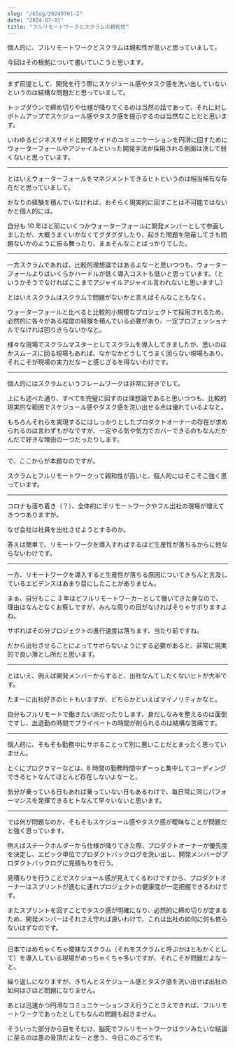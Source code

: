 ```yaml
---
slug: "/blog/20240701-2"
date: "2024-07-01"
title: "フルリモートワークとスクラムの親和性"
---
```


個人的に、フルリモートワークとスクラムは親和性が高いと思っていまして。

今回はその根拠について書いていこうと思います。

---

まず前提として、開発を行う際にスケジュール感やタスク感を洗い出していないというのは結構な問題だと思っていまして。

トップダウンで締め切りや仕様が降りてくるのは当然の話であって、それに対しボトムアップでスケジュール感やタスク感を提示するのは当然なことだと思います。

いわゆるビジネスサイドと開発サイドのコミュニケーションを円滑に回すためにウォーターフォールやアジャイルといった開発手法が採用される側面は決して弱くないと思っています。

---

とはいえウォーターフォールをマネジメントできるヒトというのは相当稀有な存在だと思っていまして。

かなりの経験を積んでいなければ、おそらく現実的に回すことは不可能ではないかと個人的には。

自分も 10 年ほど前にいくつかウォーターフォールに開発メンバーとして参画しましたが、大概うまくいかなくてグダグダしたり、起きた問題を隠蔽してさも問題ないかのように振る舞ったり、まぁそんなことばっかりでした。

---

一方スクラムであれば、比較的理想論ではあるよなーと思いつつも、ウォーターフォールよりはいくらかハードルが低く導入コストも低いと思っています。（というかそうでなければここまでアジャイルアジャイル言われないと思いますし）

とはいえスクラムはスクラムで問題がないかと言えばそんなこともなく。

ウォーターフォールと比べると比較的小規模なプロジェクトで採用されるため、必然的に各々がある程度の経験を積んでいる必要があり、一定プロフェッショナルでなければ回りきらないかなと。

様々な現場でスクラムマスターとしてスクラムを導入してきましたが、思いのほかスムーズに回る現場もあれば、なかなかどうしてうまく回らない現場もあり、それこそが現場の実力だなーと感じざるを得ないわけです。

---

個人的にはスクラムというフレームワークは非常に好きでして。

上にも述べた通り、すべてを完璧に回すのは理想論であると思いつつも、比較的現実的な範囲でスケジュール感やタスク感を洗い出せる点は優れているよなと。

もちろんそれらを実現するにはしっかりとしたプロダクトオーナーの存在が求められるのは言わずもがなですが、一定やる気や気力でカバーできるのもなんだかんだで好きな理由の一つだったりします。

---

で、ここからが本題なのですが。

スクラムとフルリモートワークって親和性が高いと、個人的にはそこそこ強く思っています。

---

コロナも落ち着き（？）、全体的に半リモートワークやフル出社の現場が増えてきつつありますが。

なぜ会社は社員を出社させようとするのか。

答えは簡単で、リモートワークを導入すればするほど生産性が落ちるからに他ならないわけです。

---

一方、リモートワークを導入すると生産性が落ちる原因についてきちんと言及しているエビデンスはあまり目にしたことがありません。

まぁ、自分もここ 3 年ほどフルリモートワーカーとして働いてきた身なので、理由はなんとなくお察しですが、みんな周りの目がなければそりゃサボりますよね。

サボればその分プロジェクトの進行速度は落ちます、当たり前ですね。

だから出社させることによってサボらないようにする必要があると、非常に現実的で良い落とし所だと思います。

---

とはいえ、例えば開発メンバーからすると、出社なんてしたくないヒトが大半です。

たまーに出社好きのヒトもいますが、どちらかといえばマイノリティかなと。

自分もフルリモートで働きたい派だったりします、身だしなみを整えるのは面倒ですし、出退勤の時間でプライベートの時間が削られるのは結構な苦痛です。

---

個人的に、そもそも勤務中にサボることって別に悪いことだとまったく思っていません。

とくにプログラマーなどは、8 時間の勤務時間中ずーっと集中してコーディングできるヒトなんてほとんど存在しないよなーと。

気分が乗っている日もあれば乗っていない日もあるわけで、毎日常に同じパフォーマンスを発揮できるヒトなんて早々いないと思います。

---

では何が問題なのか、そもそもスケジュール感やタスク感が曖昧なことが問題だと強く思っています。

例えばステークホルダーから仕様が降りてきた際、プロダクトオーナーが優先度を決定し、エピック単位でプロダクトバックログを洗い出し、開発メンバーがプロダクトバックログに見積もりを行う。

見積もりを行うことでスケジュール感が見えてくるわけですから、プロダクトオーナーはスプリントが進むに連れプロジェクトの健康度が一定把握できるわけです。

またスプリントを回すことでタスク感が明確になり、必然的に締め切りが定まるため、開発メンバーはそれさえ守れば良いわけで、これは出社の如何に何も依らないはずなのです。

---

日本ではめちゃくちゃ曖昧なスクラム（それをスクラムと呼ぶかはともかくとして）を導入している現場がめっちゃくちゃ多いですが、それこそが問題だよなーと。

繰り返しになりますが、きちんとスケジュール感とタスク感を洗い出せば出社の如何はさほど問題になりません。

あとは迅速かつ円滑なコミュニケーションさえ行うことさえできれば、フルリモートワークであったとしてもなんの問題も起きません。

そういった部分から目をそむけ、脳死でフルリモートワークはクソみたいな結論に至るのは愚の骨頂だよなーと思う、今日このごろです。
